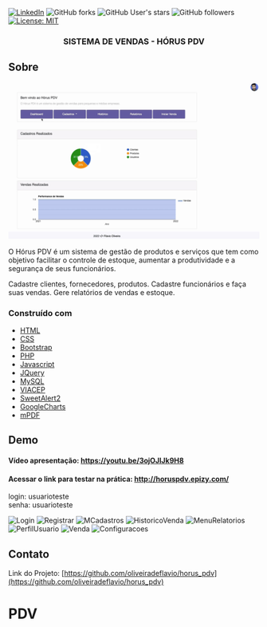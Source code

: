 [![LinkedIn][linkedin-shield]][linkedin-url]
![GitHub forks](https://img.shields.io/github/forks/oliveiradeflavio/horus_pdv?style=for-the-badge)
![GitHub User's stars](https://img.shields.io/github/stars/oliveiradeflavio?style=for-the-badge)
![GitHub followers](https://img.shields.io/github/followers/oliveiradeflavio?style=for-the-badge)
[![License: MIT](https://img.shields.io/badge/License-MIT-yellow.svg)](https://github.com/oliveiradeflavio/horus_pdv/blob/main/LICENSE)


<h3 align="center">SISTEMA DE VENDAS - HÓRUS PDV</h3>


<!-- ABOUT THE PROJECT -->
## Sobre 

[![tela inicial][product-screenshot]]()


O Hórus PDV é um sistema de gestão de produtos e serviços que tem como objetivo facilitar o controle de estoque, aumentar a produtividade e a segurança de seus funcionários.

Cadastre clientes, fornecedores, produtos. Cadastre funcionários e faça suas vendas. Gere relatórios de vendas e estoque.


### Construído com

* [HTML](https://www.w3schools.com/html/)
* [CSS](https://www.w3schools.com/css/)
* [Bootstrap](https://getbootstrap.com/)
* [PHP](https://www.php.net/)
* [Javascript](https://www.javascript.com/)
* [JQuery](https://jquery.com/download/)
* [MySQL](https://www.mysql.com/)
* [VIACEP](https://viacep.com.br/)
* [SweetAlert2](https://sweetalert2.github.io/)
* [GoogleCharts](https://developers.google.com/chart)
* [mPDF](https://mpdf.github.io/)

<!-- USAGE EXAMPLES -->
## Demo

#### Vídeo apresentação: https://youtu.be/3ojOJlJk9H8

#### Acessar o link para testar na prática: http://horuspdv.epizy.com/

login: usuarioteste<br>
senha: usuarioteste

![Login](https://github.com/aldhemir/horus_pdv/blob/main/screen/login.png)
![Registrar](https://github.com/aldhemir/horus_pdv/blob/main/screen/registrar.png)
![MCadastros](https://github.com/aldhemir/horus_pdv/blob/main/screen/menu_cadastros.png)
![HistoricoVenda](https://github.com/aldhemir/horus_pdv/blob/main/screen/relatorio_historico_venda.png)
![MenuRelatorios](https://github.com/aldhemir/horus_pdv/blob/main/screen/menu_relatorios.png)
![PerfilUsuario](https://github.com/aldhemir/horus_pdv/blob/main/screen/perfil_usuario.png)
![Venda](https://github.com/aldhemir/horus_pdv/blob/main/screen/tela_venda.png)
![Configuracoes](https://github.com/aldhemir/horus_pdv/blob/main/screen/configuracoes.png)

<!-- CONTACT -->
## Contato


Link do Projeto: [https://github.com/oliveiradeflavio/horus_pdv](https://github.com/oliveiradeflavio/horus_pdv)



<!-- MARKDOWN LINKS & IMAGES -->
<!-- https://www.markdownguide.org/basic-syntax/#reference-style-links -->
[linkedin-shield]: https://img.shields.io/badge/-LinkedIn-black.svg?style=for-the-badge&logo=linkedin&colorB=555
[linkedin-url]: https://www.linkedin.com/in/fladoliveira/
[product-screenshot]: https://raw.githubusercontent.com/oliveiradeflavio/horus_pdv/main/screen/dashboard.png
# PDV
